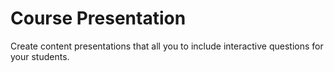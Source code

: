 # Course Presentation

Create content presentations that all you to include interactive questions for your students.